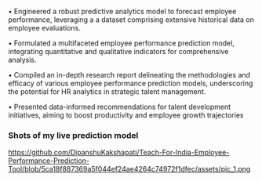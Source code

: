 • Engineered a robust predictive analytics model to forecast employee performance, leveraging a
a dataset comprising extensive historical data on employee evaluations.

• Formulated a multifaceted employee performance prediction model, integrating quantitative
and qualitative indicators for comprehensive analysis.

• Compiled an in-depth research report delineating the methodologies and efficacy of various
employee performance prediction models, underscoring the potential for HR analytics in
strategic talent management.

• Presented data-informed recommendations for talent development initiatives, aiming to boost
productivity and employee growth trajectories

### Shots of my live prediction model
https://github.com/DipanshuKakshapati/Teach-For-India-Employee-Performance-Prediction-Tool/blob/5ca18f887369a5f044ef24ae4264c74972f1dfec/assets/pic_1.png

